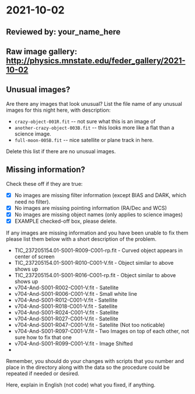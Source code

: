 # 2021-10-02

## Reviewed by:   your_name_here

## Raw image gallery: http://physics.mnstate.edu/feder_gallery/2021-10-02

## Unusual images?

Are there any images that look unusual? List the file name of any unusual images for this night here, with description:

+ `crazy-object-001R.fit` -- not sure what this is an image of
+ `another-crazy-object-003B.fit` -- this looks more like a flat than a science image.
+ `full-moon-005B.fit` -- nice satellite or plane track in here.

Delete this list if there are no unusual images.

## Missing information?

Check these off if they are true:

- [x] No images are missing filter information (except BIAS and DARK, which need no filter).
- [x] No images are missing pointing information (RA/Dec and WCS)
- [x] No images are missing object names (only applies to science images)
- [x] EXAMPLE checked-off box, please delete.

If any images are missing information and you have been unable to fix them please list
them below with a short description of the problem.

+ TIC_237205154.01-S001-R009-C001-rp.fit - Curved object appears in center of screen
+ TIC_237205154.01-S001-R010-C001-V.fit - Object similar to above shows up
+ TIC_237205154.01-S001-R016-C001-rp.fit - Object similar to above shows up
+ v704-And-S001-R002-C001-V.fit - Satellite
+ v704-And-S001-R006-C001-V.fit - Small white line
+ v704-And-S001-R012-C001-V.fit - Satellite
+ v704-And-S001-R018-C001-V.fit - Satellite
+ v704-And-S001-R024-C001-V.fit - Satellite
+ v704-And-S001-R027-C001-V.fit - Satellite
+ v704-And-S001-R047-C001-V.fit - Satellite (Not too noticable)
+ v704-And-S001-R097-C001-V.fit - Two Images on top of each other, not sure how to fix that one
+ v704-And-S001-R099-C001-V.fit - Image Shifted
+   


Remember, you should do your changes with scripts that you number and place in the
directory along with the data so the procedure could be repeated if needed or
desired.

Here, explain in English (not code) what you fixed, if anything.

